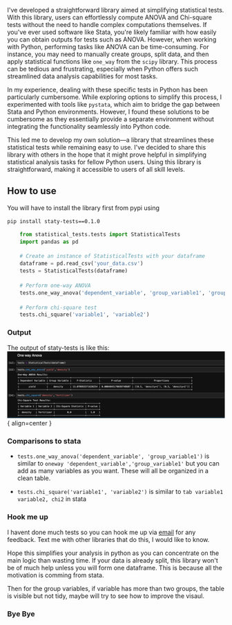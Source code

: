 I've developed a straightforward library aimed at simplifying statistical tests. With this library, users can effortlessly compute ANOVA and Chi-square tests without the need to handle complex computations themselves. If you've ever used software like Stata, you're likely familiar with how easily you can obtain outputs for tests such as ANOVA. However, when working with Python, performing tasks like ANOVA can be time-consuming. For instance, you may need to manually create groups, split data, and then apply statistical functions like `one_way` from the `scipy` library. This process can be tedious and frustrating, especially when Python offers such streamlined data analysis capabilities for most tasks. 

In my experience, dealing with these specific tests in Python has been particularly cumbersome. While exploring options to simplify this process, I experimented with tools like `pystata`, which aim to bridge the gap between Stata and Python environments. However, I found these solutions to be cumbersome as they essentially provide a separate environment without integrating the functionality seamlessly into Python code. 

This led me to develop my own solution—a library that streamlines these statistical tests while remaining easy to use. I've decided to share this library with others in the hope that it might prove helpful in simplifying statistical analysis tasks for fellow Python users. Using this library is straightforward, making it accessible to users of all skill levels.

## How to use 

You will have to install the library first from pypi using 
```
pip install staty-tests==0.1.0
```

```py
    from statistical_tests.tests import StatisticalTests
    import pandas as pd

    # Create an instance of StatisticalTests with your dataframe
    dataframe = pd.read_csv('your_data.csv')
    tests = StatisticalTests(dataframe)

    # Perform one-way ANOVA
    tests.one_way_anova('dependent_variable', 'group_variable1', 'group_variable2')

    # Perform chi-square test
    tests.chi_square('variable1', 'variable2')
```
### Output
The output of staty-tests is like this:
![Image title](assets/stat.jpeg){ align=center }
### Comparisons to stata

- `tests.one_way_anova('dependent_variable', 'group_variable1')` is similar to `oneway 'dependent_variable','group_variable1'` but you can add as many variables as you want. These will all be organized in a clean table.

- `tests.chi_square('variable1', 'variable2')` is similar to `tab variable1 variable2, chi2` in stata

### Hook me up
I havent done much tests so you can hook me up via [email](mailto:morristwino2@gmail.com) for any feedback. Text me with other libraries that do this, I would like to know.

Hope this simplifies your analysis in python as you can concentrate on the main logic than wasting time. If your data is already split, this library won't be of much help unless you will form one dataframe. This is because all the motivation is comming from stata.

Then for the group variables, if variable has more than two groups, the table is visible but not tidy, maybe will try to see how to improve the visaul.

### Bye Bye

